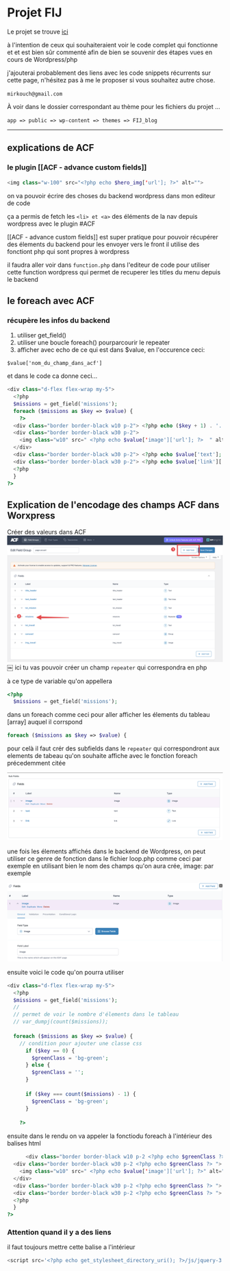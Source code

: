 # Projet FIJ

Le projet se trouve [ici](./app/public/wp-content/themes/FIJ_blog)

à l'intention de ceux qui souhaiteraient voir le code complet qui fonctionne et et est bien sûr commenté afin de bien se souvenir des étapes vues en cours de Wordpress/php

j'ajouterai probablement des liens avec les code snippets récurrents sur cette page, n'hésitez pas à me le proposer si vous souhaitez autre chose.

`mirkouch@gmail.com`

À voir dans le dossier correspondant au thème pour les fichiers du projet ...

`app => public => wp-content => themes => FIJ_blog`

---

## explications de ACF

### le plugin [[ACF - advance custom fields]]

```php
<img class="w-100" src="<?php echo $hero_img['url']; ?>" alt="">
```

on va pouvoir écrire des choses du backend wordpress dans mon editeur de code

ça a permis de fetch les `<li> et <a>` des éléments de la nav depuis wordpress
avec le plugin #ACF

[[ACF - advance custom fields]] est super pratique pour pouvoir récupérer des élements du backend pour les envoyer vers le front il utilise des fonctiont php qui sont propres à wordpress

il faudra aller voir dans `function.php` dans l'editeur de code pour utiliser cette function wordpress qui permet de recuperer les titles du menu depuis le backend

## le foreach avec ACF

### récupère les infos du backend

1. utiliser get_field()
2. utiliser une boucle foreach() pourparcourir le repeater
3. afficher avec echo de ce qui est dans $value, en l'occurence ceci:

```
$value['nom_du_champ_dans_acf']
```

et dans le code ca donne ceci...

```php
<div class="d-flex flex-wrap my-5">
  <?php
  $missions = get_field('missions');
  foreach ($missions as $key => $value) {
    ?>
  <div class="border border-black w10 p-2"> <?php echo ($key + 1) . '.'; ?> </div>
  <div class="border border-black w30 p-2">
    <img class="w10" src=" <?php echo $value['image']['url']; ?>  " alt="">
  </div>
  <div class="border border-black w30 p-2"> <?php echo $value['text']; ?> </div>
  <div class="border border-black w30 p-2"> <?php echo $value['link']['url']; ?> </div>
  <?php
  }
?>
```

## Explication de l'encodage des champs ACF dans Worxpress

Créer des valeurs dans ACF
![alt text](image.png)
￼
ici tu vas pouvoir créer un champ `repeater` qui correspondra en php

à ce type de variable qu'on appellera

```php
<?php
  $missions = get_field('missions');
```

dans un foreach comme ceci pour aller afficher les élements du tableau [array] auquel il corrspond

```php
foreach ($missions as $key => $value) {
```

pour celà il faut crér des subfields dans le `repeater` qui correspondront aux elements de tabeau qu'on souhaite affiche avec le fonction foreach précedemment citée

![alt text](image-1.png)

une fois les élements affichés dans le backend de Wordpress, on peut utiliser ce genre de fonction dans
le fichier loop.php comme ceci par exemple en utilisant bien le nom des champs qu'on aura crée,
image: par exemple

![alt text](image-2.png)

ensuite voici le code qu'on pourra utiliser

```php
<div class="d-flex flex-wrap my-5">
  <?php
  $missions = get_field('missions');
  //
  // permet de voir le nombre d'élements dans le tableau
  // var_dumpj(count($missions));

  foreach ($missions as $key => $value) {
    // condition pour ajouter une classe css
      if ($key == 0) {
        $greenClass = 'bg-green';
      } else {
        $greenClass = '';
      }

      if ($key === count($missions) - 1) {
        $greenClass = 'bg-green';
      }

    ?>
```

ensuite dans le rendu on va appeler la fonctiodu foreach à l'intérieur des balises html

```php
      <div class="border border-black w10 p-2 <?php echo $greenClass ?> "> <?php echo ($key + 1) . '.'; ?> </div>
  <div class="border border-black w30 p-2 <?php echo $greenClass ?> ">
    <img class="w10" src=" <?php echo $value['image']['url']; ?>" alt="">
  </div>
  <div class="border border-black w30 p-2 <?php echo $greenClass ?> "> <?php echo $value['text']; ?> </div>
  <div class="border border-black w30 p-2 <?php echo $greenClass ?> "> <?php echo $value['link']['url']; ?> </div>
  <?php
  }
?>
```

### Attention quand il y a des liens

il faut toujours mettre cette balise a l'intérieur

```php
<script src='<?php echo get_stylesheet_directory_uri(); ?>/js/jquery-3.7.0.min.js'></script>
```
